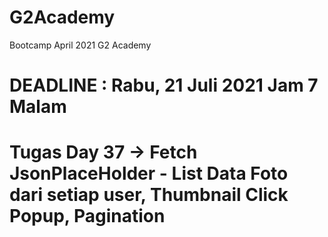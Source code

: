 # G2Academy
Bootcamp April 2021 G2 Academy 
# DEADLINE : Rabu, 21 Juli 2021 Jam 7 Malam
# Tugas Day 37 -> Fetch JsonPlaceHolder - List Data Foto dari setiap user, Thumbnail Click Popup, Pagination
